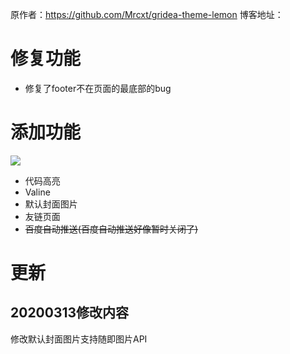 原作者：https://github.com/Mrcxt/gridea-theme-lemon
博客地址：
# 修复功能
+ 修复了footer不在页面的最底部的bug
# 添加功能
![](https://tva1.sinaimg.cn/large/006ZFECEgy1gcq002608bj30wv0lw755.jpg)
+ 代码高亮
+ Valine
+ 默认封面图片
+ 友链页面
+ ~~百度自动推送(百度自动推送好像暂时关闭了)~~
# 更新
## 20200313修改内容
修改默认封面图片支持随即图片API
